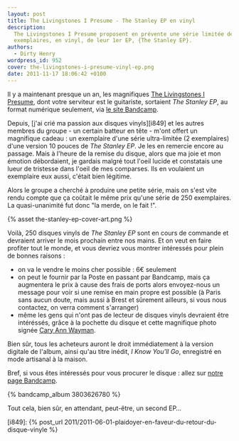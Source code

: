```yaml
---
layout: post
title: The Livingstones I Presume - The Stanley EP en vinyl
description:
  The Livingstones I Presume proposent en prévente une série limitée de 250
  exemplaires, en vinyl, de leur 1er EP, {The Stanley EP}.
authors:
  - Dirty Henry
wordpress_id: 952
cover: the-livingstones-i-presume-vinyl-ep.png
date: 2011-11-17 18:06:42 +0100
---
```


Il y a maintenant presque un an, les magnifiques [The Livingstones I
Presume][1], dont votre serviteur est le guitariste, sortaient _The Stanley EP_,
au format numérique seulement, via [le site Bandcamp][1].

Depuis, [j'ai crié ma passion aux disques vinyls][i849] et les autres membres du
groupe - un certain batteur en tête - m'ont offert un magnifique cadeau : un
exemplaire d'une série ultra-limitée (2 exemplaires) d'une version 10 pouces de
_The Stanley EP_. Je les en remercie encore au passage. Mais à l'heure de la
remise du disque, alors que ma joie et mon émotion débordaient, je gardais
malgré tout l'oeil lucide et constatais une lueur de tristesse dans l'oeil de
mes comparses. Ils en voulaient un exemplaire eux aussi, c'était bien légitime.

Alors le groupe a cherché à produire une petite série, mais on s'est vite rendu
compte que ça coûtait le même prix qu'une série de 250 exemplaires. La
quasi-unanimité fut donc "la merde, on le fait !".

{% asset the-stanley-ep-cover-art.png %}

Voilà, 250 disques vinyls de _The Stanley EP_ sont en cours de commande et
devraient arriver le mois prochain entre nos mains. Et on veut en faire profiter
tout le monde, et vous devriez vous montrer intéressés pour plein de bonnes
raisons :

- on va le vendre le moins cher possible : 6€ seulement
- on peut le fournir par la Poste en passant par Bandcamp, mais ça augmentera le
  prix à cause des frais de ports alors envoyez-nous un message pour voir si une
  remise en main propre est possible (à Paris sans aucun doute, mais aussi à
  Brest et sûrement ailleurs, si vous nous contactez, on verra comment
  s'arranger)
- même les gens qui n'ont pas de lecteur de disques vinyls devraient être
  intéréssés, grâce à la pochette du disque et cette magnifique photo signée
  [Cary Ann Wayman](http://www.cariwayman.com/).

Bien sûr, tous les acheteurs auront le droit immédiatement à la version digitale
de l'album, ainsi qu'au titre inédit, _I Know You'll Go_, enregistré en mode
artisanal à la maison.

Bref, si vous êtes intéressés pour vous procurer le disque : allez sur [notre
page Bandcamp][1].

{% bandcamp_album 3803626780 %}

Tout cela, bien sûr, en attendant, peut-être, un second EP…

[1]: https://thelivingstonesipresume.bandcamp.com

[i849]:
{% post_url 2011/2011-06-01-plaidoyer-en-faveur-du-retour-du-disque-vinyle %}

